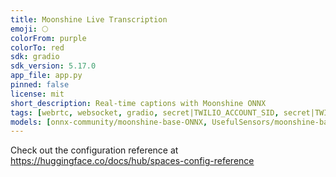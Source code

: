 ```yaml
---
title: Moonshine Live Transcription
emoji: 🌕
colorFrom: purple
colorTo: red
sdk: gradio
sdk_version: 5.17.0
app_file: app.py
pinned: false
license: mit
short_description: Real-time captions with Moonshine ONNX
tags: [webrtc, websocket, gradio, secret|TWILIO_ACCOUNT_SID, secret|TWILIO_ACCOUNT_SID, secret|TWILIO_AUTH_TOKEN]
models: [onnx-community/moonshine-base-ONNX, UsefulSensors/moonshine-base]
---
```


Check out the configuration reference at https://huggingface.co/docs/hub/spaces-config-reference
